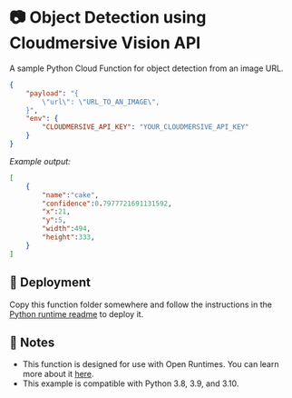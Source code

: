 # 📷 Object Detection using Cloudmersive Vision API

A sample Python Cloud Function for object detection from an image URL. 

```json
{
    "payload": "{
        \"url\": \"URL_TO_AN_IMAGE\",
    }",
    "env": {
        "CLOUDMERSIVE_API_KEY": "YOUR_CLOUDMERSIVE_API_KEY"
    }
}
```

_Example output:_

```json
[
    {
        "name":"cake",
        "confidence":0.7977721691131592,
        "x":21,
        "y":5,
        "width":494,
        "height":333,
    }
]
```

## 🚀 Deployment

Copy this function folder somewhere and follow the instructions in the [Python runtime readme](https://github.com/open-runtimes/open-runtimes/tree/main/runtimes/python-3.10#readme) to deploy it.

## 📝 Notes
 - This function is designed for use with Open Runtimes. You can learn more about it [here](https://github.com/open-runtimes/open-runtimes).
 - This example is compatible with Python 3.8, 3.9, and 3.10.